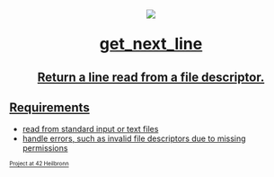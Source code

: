 <h1 align="center">
	<p>
    <a href="https://skillicons.dev">
		<img src="https://skillicons.dev/icons?i=c" />
	</p>
get_next_line
</h1>

<h2 align="center">
  <p>
Return a line read from a file descriptor.
  </p>
</h2>

## Requirements
- read from standard input or text files
- handle errors, such as invalid file descriptors due to missing permissions

<sub><sup>Project at 42 Heilbronn</sup></sub>
